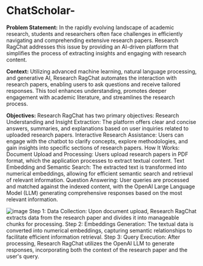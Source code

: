 # ChatScholar-

**Problem Statement:**
In the rapidly evolving landscape of academic research, students and researchers often face challenges in efficiently navigating and comprehending extensive research papers. Research RagChat addresses this issue by providing an AI-driven platform that simplifies the process of extracting insights and engaging with research content.

**Context:**
Utilizing advanced machine learning, natural language processing, and generative AI, Research RagChat automates the interaction with research papers, enabling users to ask questions and receive tailored responses. This tool enhances understanding, promotes deeper engagement with academic literature, and streamlines the research process.

**Objectives:**
Research RagChat has two primary objectives: Research Understanding and Insight Extraction: The platform offers clear and concise answers, summaries, and explanations based on user inquiries related to uploaded research papers. Interactive Research Assistance: Users can engage with the chatbot to clarify concepts, explore methodologies, and gain insights into specific sections of research papers. How It Works: Document Upload and Processing: Users upload research papers in PDF format, which the application processes to extract textual content. Text Embedding and Semantic Search: The extracted text is transformed into numerical embeddings, allowing for efficient semantic search and retrieval of relevant information. Question Answering: User queries are processed and matched against the indexed content, with the OpenAI Large Language Model (LLM) generating comprehensive responses based on the most relevant information.

![image](https://github.com/user-attachments/assets/84dafef1-f8b1-4dcd-803f-069fa7ad531d)
Step 1: Data Collection: Upon document upload, Research RagChat extracts data from the research paper and divides it into manageable chunks for processing. Step 2: Embeddings Generation: The textual data is converted into numerical embeddings, capturing semantic relationships to facilitate efficient information retrieval. Step 3: Query Execution: After processing, Research RagChat utilizes the OpenAI LLM to generate responses, incorporating both the context of the research paper and the user's query.
